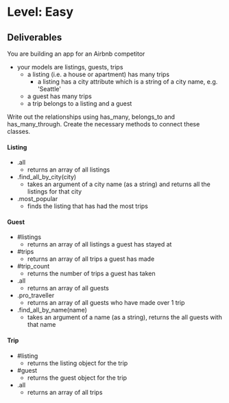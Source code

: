# Level: Easy

## Deliverables

You are building an app for an Airbnb competitor

- your models are listings, guests, trips
  - a listing (i.e. a house or apartment) has many trips
    - a listing has a city attribute which is a string of a city name, e.g. 'Seattle'
  - a guest has many trips
  - a trip belongs to a listing and a guest

Write out the relationships using has_many, belongs_to and has_many_through.
Create the necessary methods to connect these classes.

#### Listing

<!-- - #guests
  - returns an array of all guests who have stayed at a listing -->
<!-- - #trips
  - returns an array of all trips at a listing -->
<!-- - #trip_count
  - returns the number of trips that have been taken to that listing -->
- .all
  - returns an array of all listings
- .find_all_by_city(city)
  - takes an argument of a city name (as a string) and returns all the listings for that city
- .most_popular
  - finds the listing that has had the most trips

#### Guest

- #listings
  - returns an array of all listings a guest has stayed at
- #trips
  - returns an array of all trips a guest has made
- #trip_count
  - returns the number of trips a guest has taken
- .all
  - returns an array of all guests
- .pro_traveller
  - returns an array of all guests who have made over 1 trip
- .find_all_by_name(name)
  - takes an argument of a name (as a string), returns the all guests with that name

#### Trip

- #listing
  - returns the listing object for the trip
- #guest
  - returns the guest object for the trip
- .all
  - returns an array of all trips
